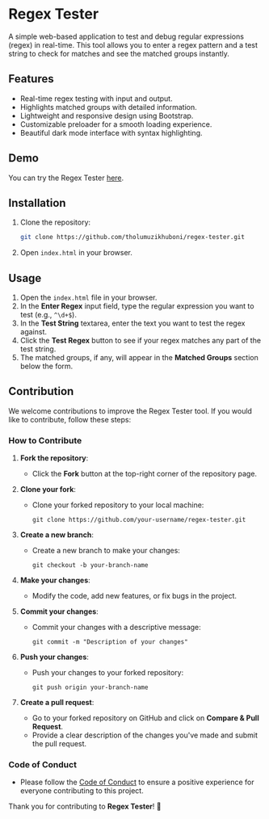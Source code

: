 # Regex Tester

A simple web-based application to test and debug regular expressions (regex) in real-time. This tool allows you to enter a regex pattern and a test string to check for matches and see the matched groups instantly.

## Features

- Real-time regex testing with input and output.
- Highlights matched groups with detailed information.
- Lightweight and responsive design using Bootstrap.
- Customizable preloader for a smooth loading experience.
- Beautiful dark mode interface with syntax highlighting.

## Demo

You can try the Regex Tester [here](https://github.com/tholumuzikhuboni/regex-tester).

## Installation

1. Clone the repository:
   ```bash
   git clone https://github.com/tholumuzikhuboni/regex-tester.git

2. Open `index.html` in your browser.

## Usage

1. Open the `index.html` file in your browser.
2. In the **Enter Regex** input field, type the regular expression you want to test (e.g., `^\d+$`).
3. In the **Test String** textarea, enter the text you want to test the regex against.
4. Click the **Test Regex** button to see if your regex matches any part of the test string.
5. The matched groups, if any, will appear in the **Matched Groups** section below the form.

## Contribution

We welcome contributions to improve the Regex Tester tool. If you would like to contribute, follow these steps:

### How to Contribute

1. **Fork the repository**: 
   - Click the **Fork** button at the top-right corner of the repository page.

2. **Clone your fork**: 
   - Clone your forked repository to your local machine:
     ```
     git clone https://github.com/your-username/regex-tester.git
     ```
   
3. **Create a new branch**:
   - Create a new branch to make your changes:
     ```
     git checkout -b your-branch-name
     ```

4. **Make your changes**:
   - Modify the code, add new features, or fix bugs in the project.

5. **Commit your changes**:
   - Commit your changes with a descriptive message:
     ```
     git commit -m "Description of your changes"
     ```

6. **Push your changes**:
   - Push your changes to your forked repository:
     ```
     git push origin your-branch-name
     ```

7. **Create a pull request**:
   - Go to your forked repository on GitHub and click on **Compare & Pull Request**.
   - Provide a clear description of the changes you've made and submit the pull request.

### Code of Conduct

- Please follow the [Code of Conduct](https://www.contributor-covenant.org/) to ensure a positive experience for everyone contributing to this project.
  
Thank you for contributing to **Regex Tester**! 🎉
